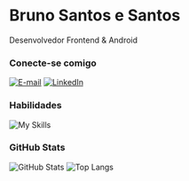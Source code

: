 # Bruno Santos e Santos
Desenvolvedor Frontend & Android

### Conecte-se comigo
[![E-mail](https://img.shields.io/badge/-Email-000?style=for-the-badge&logo=gmail)](mailto:bp.santosesantos@gmail.com)
[![LinkedIn](https://img.shields.io/badge/-LinkedIn-000?style=for-the-badge&logo=linkedin&logoColor=30A3DC)](https://www.linkedin.com/in/santosesantos/)

### Habilidades
![My Skills](https://skillicons.dev/icons?i=ts,js,html,css,java,kotlin,python,nodejs,nextjs,react,firebase,git&theme=dark)

### GitHub Stats
![GitHub Stats](https://github-readme-stats.vercel.app/api?username=santosesantos&theme=gotham&bg_color=00000000&show_icons=true&border_color=006D5B)
![Top Langs](https://github-readme-stats.vercel.app/api/top-langs/?username=santosesantos&theme=gotham&bg_color=00000000&border_color=006D5B&layout=compact)
